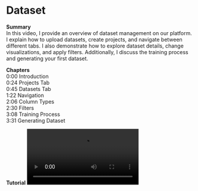 # Dataset

**Summary**
<br /> In this video, I provide an overview of dataset management on our platform. I explain how to upload datasets, create projects, and navigate between different tabs. I also demonstrate how to explore dataset details, change visualizations, and apply filters. Additionally, I discuss the training process and generating your first dataset. 

**Chapters**
<br /> 0:00 Introduction
<br /> 0:24 Projects Tab
<br /> 0:45 Datasets Tab
<br /> 1:22 Navigation
<br /> 2:06 Column Types
<br /> 2:30 Filters
<br /> 3:08 Training Process
<br /> 3:31 Generating Dataset

**Tutorial**
![type:video](https://fairgen-app-static.s3.amazonaws.com/docs/documentation-videos/datasets.mp4)

